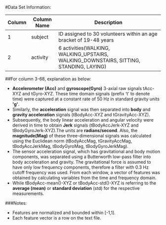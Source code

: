#Data Set Information:

 
| Column | Column Name     		|  Description 																																								  |
|--------|----------------------|-----------------------------------------------------------------------------------------------------------------------------------------------------------------------------|
|  1	 | subject				| ID assigned to 30 volunteers within an age bracket of 19-48 years																											  |
|  2	 | activity				| 6 activities(WALKING, WALKING_UPSTAIRS, WALKING_DOWNSTAIRS, SITTING, STANDING, LAYING)																					  |

##For column 3-68, explanation as below:
* **Accelerometer (Acc)** and **gyroscope(Gyro)** 3-axial raw signals tAcc-XYZ and tGyro-XYZ. These time domain signals (prefix ‘t’ to denote time) were captured at a constant rate of 50 Hz in standard gravity units **'g'**.
* Similarly, the **acceleration** signal was then separated into **body** and **gravity acceleration** signals (tBodyAcc-XYZ and tGravityAcc-XYZ).
* Subsequently, the body linear acceleration and angular velocity were derived in time to obtain **Jerk** signals (tBodyAccJerk-XYZ and tBodyGyroJerk-XYZ).The units are **radians/second**.  Also, the **magnitude(Mag)** of these three-dimensional signals was calculated using the Euclidean norm (tBodyAccMag, tGravityAccMag, tBodyAccJerkMag, tBodyGyroMag, tBodyGyroJerkMag).
* The sensor acceleration signal, which has gravitational and body motion components, was separated using a Butterworth low-pass filter into body acceleration and gravity. The gravitational force is assumed to have only low frequency components, therefore a filter with 0.3 Hz cutoff frequency was used. From each window, a vector of features was obtained by calculating variables from the time and frequency domain.
* While tBodyAcc-mean()-XYZ or tBodyAcc-std()-XYZ is referring to the **average (mean)** or **standard deviation** (std) for the respective measurements.
 

###Notes: 
- Features are normalized and bounded within [-1,1].
- Each feature vector is a row on the text file.


